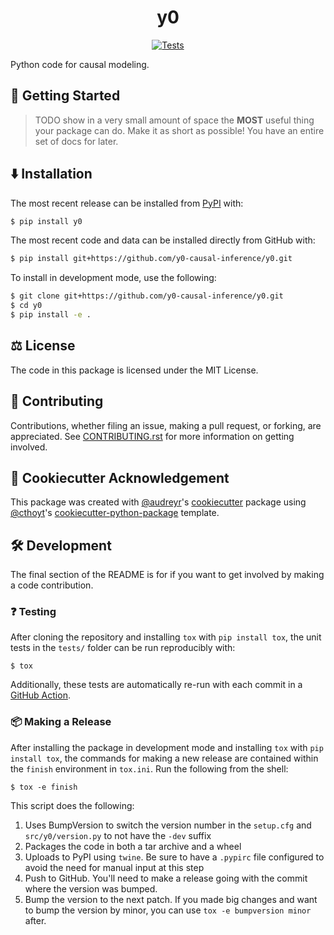 <!--
<p align="center">
  <img src="docs/source/logo.png" height="150">
</p>
-->

<h1 align="center">
  y0
</h1>

<p align="center">
    <a href="https://github.com/y0-causal-inference/y0/actions?query=workflow%3ATests">
        <img alt="Tests" src="https://github.com/y0-causal-inference/y0/workflows/Tests/badge.svg" />
    </a>
    <!-- Uncomment after deploying to PyPI
    <a href="https://pypi.org/project/y0">
        <img alt="PyPI" src="https://img.shields.io/pypi/v/y0" />
    </a>
    <a href="https://pypi.org/project/y0">
        <img alt="PyPI - Python Version" src="https://img.shields.io/pypi/pyversions/y0" />
    </a>
    <a href="https://github.com/y0-causal-inference/y0/blob/main/LICENSE">
        <img alt="PyPI - License" src="https://img.shields.io/pypi/l/y0" />
    </a>
    -->
</p>

Python code for causal modeling.

## 💪 Getting Started

> TODO show in a very small amount of space the **MOST** useful thing your package can do.
Make it as short as possible! You have an entire set of docs for later.

## ⬇️ Installation

The most recent release can be installed from
[PyPI](https://pypi.org/project/y0/) with:

```bash
$ pip install y0
```

The most recent code and data can be installed directly from GitHub with:

```bash
$ pip install git+https://github.com/y0-causal-inference/y0.git
```

To install in development mode, use the following:

```bash
$ git clone git+https://github.com/y0-causal-inference/y0.git
$ cd y0
$ pip install -e .
```

## ⚖️ License

The code in this package is licensed under the MIT License.

## 🙏 Contributing
Contributions, whether filing an issue, making a pull request, or forking, are appreciated. See
[CONTRIBUTING.rst](https://github.com/y0-causal-inference/y0/blob/master/CONTRIBUTING.rst) for more information on getting
involved.

## 🍪 Cookiecutter Acknowledgement

This package was created with [@audreyr](https://github.com/audreyr)'s
[cookiecutter](https://github.com/cookiecutter/cookiecutter) package using [@cthoyt](https://github.com/cthoyt)'s
[cookiecutter-python-package](https://github.com/cthoyt/cookiecutter-python-package) template.

## 🛠️ Development

The final section of the README is for if you want to get involved by making a code contribution.

### ❓ Testing

After cloning the repository and installing `tox` with `pip install tox`, the unit tests in the `tests/` folder can be
run reproducibly with:

```shell
$ tox
```

Additionally, these tests are automatically re-run with each commit in a [GitHub Action](https://github.com/y0-causal-inference/y0/actions?query=workflow%3ATests).

### 📦 Making a Release

After installing the package in development mode and installing
`tox` with `pip install tox`, the commands for making a new release are contained within the `finish` environment
in `tox.ini`. Run the following from the shell:

```shell
$ tox -e finish
```

This script does the following:

1. Uses BumpVersion to switch the version number in the `setup.cfg` and
   `src/y0/version.py` to not have the `-dev` suffix
2. Packages the code in both a tar archive and a wheel
3. Uploads to PyPI using `twine`. Be sure to have a `.pypirc` file configured to avoid the need for manual input at this
   step
4. Push to GitHub. You'll need to make a release going with the commit where the version was bumped.
5. Bump the version to the next patch. If you made big changes and want to bump the version by minor, you can
   use `tox -e bumpversion minor` after.

